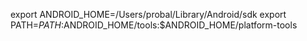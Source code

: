 export ANDROID_HOME=/Users/probal/Library/Android/sdk
export PATH=$PATH:$ANDROID_HOME/tools:$ANDROID_HOME/platform-tools